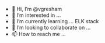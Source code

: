 - 👋 Hi, I’m @vgresham
- 👀 I’m interested in ...
- 🌱 I’m currently learning ... ELK stack
- 💞️ I’m looking to collaborate on ...
- 📫 How to reach me ...

<!---
vgresham/vgresham is a ✨ special ✨ repository because its `README.md` (this file) appears on your GitHub profile.
You can click the Preview link to take a look at your changes.
--->
